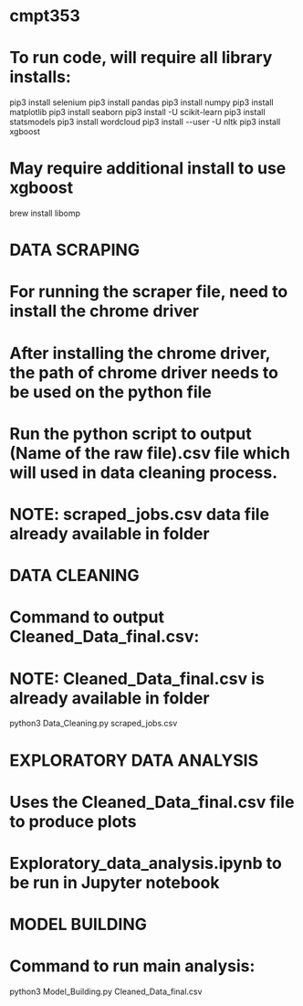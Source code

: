 # cmpt353

# To run code, will require all library installs:
pip3 install selenium
pip3 install pandas
pip3 install numpy
pip3 install matplotlib
pip3 install seaborn
pip3 install -U scikit-learn
pip3 install statsmodels
pip3 install wordcloud
pip3 install --user -U nltk
pip3 install xgboost

# May require additional install to use xgboost
brew install libomp

# DATA SCRAPING
# For running the scraper file, need to install the chrome driver
# After installing the chrome driver, the path of chrome driver needs to be used on the python file
# Run the python script to output (Name of the raw file).csv file which will used in data cleaning process.
# NOTE: scraped_jobs.csv data file already available in folder

# DATA CLEANING
# Command to output Cleaned_Data_final.csv:
# NOTE: Cleaned_Data_final.csv is already available in folder
python3 Data_Cleaning.py scraped_jobs.csv

# EXPLORATORY DATA ANALYSIS
# Uses the Cleaned_Data_final.csv file to produce plots
# Exploratory_data_analysis.ipynb to be run in Jupyter notebook

# MODEL BUILDING
# Command to run main analysis:
python3 Model_Building.py Cleaned_Data_final.csv


